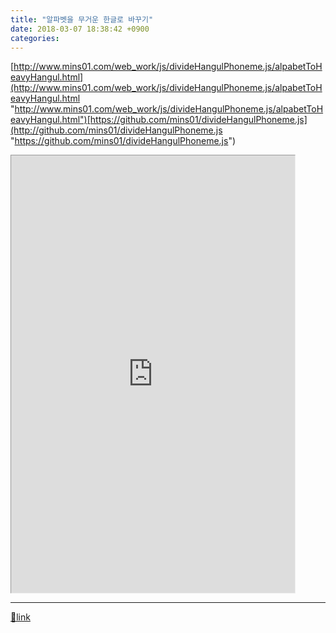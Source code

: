 ```yaml
---
title: "알파벳을 무거운 한글로 바꾸기"
date: 2018-03-07 18:38:42 +0900
categories: 
---
```

  

[http://www.mins01.com/web_work/js/divideHangulPhoneme.js/alpabetToHeavyHangul.html](http://www.mins01.com/web_work/js/divideHangulPhoneme.js/alpabetToHeavyHangul.html "http://www.mins01.com/web_work/js/divideHangulPhoneme.js/alpabetToHeavyHangul.html")[https://github.com/mins01/divideHangulPhoneme.js](http://github.com/mins01/divideHangulPhoneme.js "https://github.com/mins01/divideHangulPhoneme.js")  
  
<iframe frameborder="1" height="700" src="http://www.mins01.com/web_work/js/divideHangulPhoneme.js/alpabetToHeavyHangul.html" style="border-width: 1px;" width="90%"></iframe>  


  ***
[🔗link](http://www.mins01.com/mh/tech/read/1142)